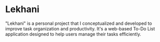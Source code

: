 # Lekhani
"Lekhani" is a personal project that I conceptualized and developed to improve task organization and productivity. It's a web-based To-Do List application designed to help users manage their tasks efficiently.
